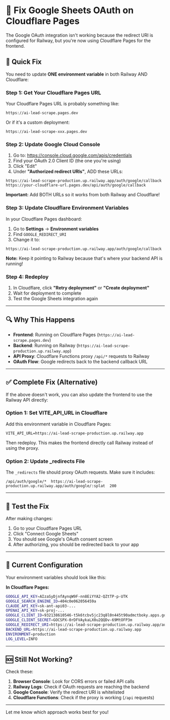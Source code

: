 # 🔧 Fix Google Sheets OAuth on Cloudflare Pages

The Google OAuth integration isn't working because the redirect URI is configured for Railway, but you're now using Cloudflare Pages for the frontend.

## 🎯 Quick Fix

You need to update **ONE environment variable** in both Railway AND Cloudflare:

### Step 1: Get Your Cloudflare Pages URL

Your Cloudflare Pages URL is probably something like:
```
https://ai-lead-scrape.pages.dev
```

Or if it's a custom deployment:
```
https://ai-lead-scrape-xxx.pages.dev
```

### Step 2: Update Google Cloud Console

1. Go to: https://console.cloud.google.com/apis/credentials
2. Find your OAuth 2.0 Client ID (the one you're using)
3. Click "Edit"
4. Under **"Authorized redirect URIs"**, ADD these URLs:

```
https://ai-lead-scrape-production.up.railway.app/auth/google/callback
https://your-cloudflare-url.pages.dev/api/auth/google/callback
```

**Important:** Add BOTH URLs so it works from both Railway and Cloudflare!

### Step 3: Update Cloudflare Environment Variables

In your Cloudflare Pages dashboard:

1. Go to **Settings** → **Environment variables**
2. Find `GOOGLE_REDIRECT_URI`
3. Change it to:
```
https://ai-lead-scrape-production.up.railway.app/auth/google/callback
```

**Note:** Keep it pointing to Railway because that's where your backend API is running!

### Step 4: Redeploy

1. In Cloudflare, click **"Retry deployment"** or **"Create deployment"**
2. Wait for deployment to complete
3. Test the Google Sheets integration again

---

## 🔍 Why This Happens

- **Frontend**: Running on Cloudflare Pages (`https://ai-lead-scrape.pages.dev`)
- **Backend**: Running on Railway (`https://ai-lead-scrape-production.up.railway.app`)
- **API Proxy**: Cloudflare Functions proxy `/api/*` requests to Railway
- **OAuth Flow**: Google redirects back to the backend callback URL

---

## ✅ Complete Fix (Alternative)

If the above doesn't work, you can also update the frontend to use the Railway API directly:

### Option 1: Set VITE_API_URL in Cloudflare

Add this environment variable in Cloudflare Pages:

```
VITE_API_URL=https://ai-lead-scrape-production.up.railway.app
```

Then redeploy. This makes the frontend directly call Railway instead of using the proxy.

### Option 2: Update _redirects File

The `_redirects` file should proxy OAuth requests. Make sure it includes:

```
/api/auth/google/*  https://ai-lead-scrape-production.up.railway.app/auth/google/:splat  200
```

---

## 🧪 Test the Fix

After making changes:

1. Go to your Cloudflare Pages URL
2. Click "Connect Google Sheets"
3. You should see Google's OAuth consent screen
4. After authorizing, you should be redirected back to your app

---

## 📝 Current Configuration

Your environment variables should look like this:

**In Cloudflare Pages:**
```bash
GOOGLE_API_KEY=AIzaSyDjnfAynqW9F-nn8EiYYA2-QZtTP-p-UTK
GOOGLE_SEARCH_ENGINE_ID=404c0e062056459a
CLAUDE_API_KEY=sk-ant-api03-...
OPENAI_API_KEY=sk-proj-...
GOOGLE_CLIENT_ID=932138610546-t5k6tcbv5jc23q8l0n445t90admctboky.apps.googleusercontent.com
GOOGLE_CLIENT_SECRET=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
GOOGLE_REDIRECT_URI=https://ai-lead-scrape-production.up.railway.app/auth/google/callback
BACKEND_URL=https://ai-lead-scrape-production.up.railway.app
ENVIRONMENT=production
LOG_LEVEL=INFO
```

---

## 🆘 Still Not Working?

Check these:

1. **Browser Console**: Look for CORS errors or failed API calls
2. **Railway Logs**: Check if OAuth requests are reaching the backend
3. **Google Console**: Verify the redirect URI is whitelisted
4. **Cloudflare Functions**: Check if the proxy is working (`/api` requests)

---

Let me know which approach works best for you!

